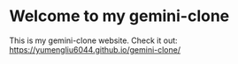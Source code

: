 # Welcome to my gemini-clone
This is my gemini-clone website.
Check it out: https://yumengliu6044.github.io/gemini-clone/

